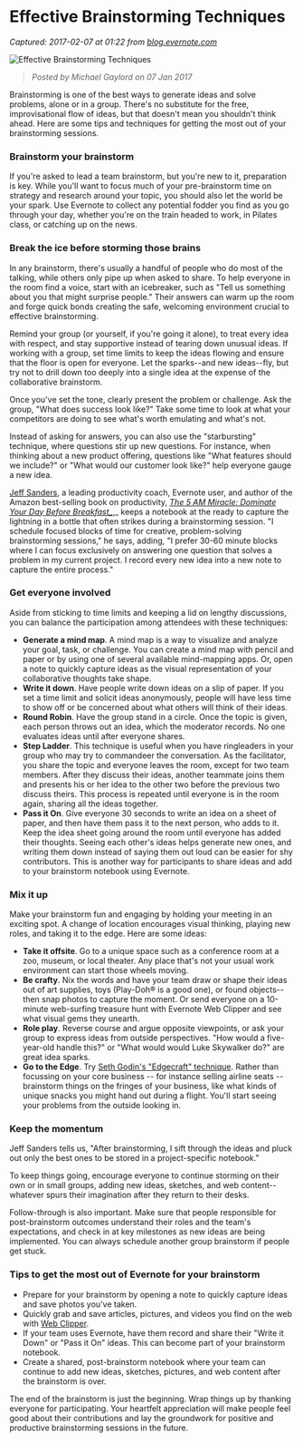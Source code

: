 # Effective Brainstorming Techniques

_Captured: 2017-02-07 at 01:22 from [blog.evernote.com](https://blog.evernote.com/blog/2017/01/07/effective-brainstorming-techniques/?utm_campaign=social_adhoc&utm_source=social_twitter&utm_medium=post&utm_content=20170206-en-brainstorming)_

![Effective Brainstorming Techniques](https://blogassets.evernote.com/wp-content/uploads/2017/01/Brainstorming-header-640x334.png)

> _Posted by Michael Gaylord on 07 Jan 2017_

Brainstorming is one of the best ways to generate ideas and solve problems, alone or in a group. There's no substitute for the free, improvisational flow of ideas, but that doesn't mean you shouldn't think ahead. Here are some tips and techniques for getting the most out of your brainstorming sessions.

### Brainstorm your brainstorm

If you're asked to lead a team brainstorm, but you're new to it, preparation is key. While you'll want to focus much of your pre-brainstorm time on strategy and research around your topic, you should also let the world be your spark. Use Evernote to collect any potential fodder you find as you go through your day, whether you're on the train headed to work, in Pilates class, or catching up on the news.

### Break the ice before storming those brains

In any brainstorm, there's usually a handful of people who do most of the talking, while others only pipe up when asked to share. To help everyone in the room find a voice, start with an icebreaker, such as "Tell us something about you that might surprise people." Their answers can warm up the room and forge quick bonds creating the safe, welcoming environment crucial to effective brainstorming.

Remind your group (or yourself, if you're going it alone), to treat every idea with respect, and stay supportive instead of tearing down unusual ideas. If working with a group, set time limits to keep the ideas flowing and ensure that the floor is open for everyone. Let the sparks--and new ideas--fly, but try not to drill down too deeply into a single idea at the expense of the collaborative brainstorm.

Once you've set the tone, clearly present the problem or challenge. Ask the group, "What does success look like?" Take some time to look at what your competitors are doing to see what's worth emulating and what's not.

Instead of asking for answers, you can also use the "starbursting" technique, where questions stir up new questions. For instance, when thinking about a new product offering, questions like "What features should we include?" or "What would our customer look like?" help everyone gauge a new idea.

[Jeff Sanders](http://www.jeffsanders.com), a leading productivity coach, Evernote user, and author of the Amazon best-selling book on productivity, _[The 5 AM Miracle: Dominate Your Day Before Breakfast_](https://www.jeffsanders.com/the-5-am-miracle-book/)_,_ keeps a notebook at the ready to capture the lightning in a bottle that often strikes during a brainstorming session. "I schedule focused blocks of time for creative, problem-solving brainstorming sessions," he says, adding, "I prefer 30-60 minute blocks where I can focus exclusively on answering one question that solves a problem in my current project. I record every new idea into a new note to capture the entire process."

### Get everyone involved

Aside from sticking to time limits and keeping a lid on lengthy discussions, you can balance the participation among attendees with these techniques:

  * **Generate a mind map**. A mind map is a way to visualize and analyze your goal, task, or challenge. You can create a mind map with pencil and paper or by using one of several available mind-mapping apps. Or, open a note to quickly capture ideas as the visual representation of your collaborative thoughts take shape.
  * **Write it down**. Have people write down ideas on a slip of paper. If you set a time limit and solicit ideas anonymously, people will have less time to show off or be concerned about what others will think of their ideas.
  * **Round Robin**. Have the group stand in a circle. Once the topic is given, each person throws out an idea, which the moderator records. No one evaluates ideas until after everyone shares. 
  * **Step Ladder**. This technique is useful when you have ringleaders in your group who may try to commandeer the conversation. As the facilitator, you share the topic and everyone leaves the room, except for two team members. After they discuss their ideas, another teammate joins them and presents his or her idea to the other two before the previous two discuss theirs. This process is repeated until everyone is in the room again, sharing all the ideas together.
  * **Pass it On**. Give everyone 30 seconds to write an idea on a sheet of paper, and then have them pass it to the next person, who adds to it. Keep the idea sheet going around the room until everyone has added their thoughts. Seeing each other's ideas helps generate new ones, and writing them down instead of saying them out loud can be easier for shy contributors. This is another way for participants to share ideas and add to your brainstorm notebook using Evernote. 

### Mix it up

Make your brainstorm fun and engaging by holding your meeting in an exciting spot. A change of location encourages visual thinking, playing new roles, and taking it to the edge. Here are some ideas:

  * **Take it offsite**. Go to a unique space such as a conference room at a zoo, museum, or local theater. Any place that's not your usual work environment can start those wheels moving.
  * **Be crafty**. Nix the words and have your team draw or shape their ideas out of art supplies, toys (Play-Doh® is a good one), or found objects--then snap photos to capture the moment. Or send everyone on a 10-minute web-surfing treasure hunt with Evernote Web Clipper and see what visual gems they unearth.
  * **Role play**. Reverse course and argue opposite viewpoints, or ask your group to express ideas from outside perspectives. "How would a five-year-old handle this?" or "What would would Luke Skywalker do?" are great idea sparks.
  * **Go to the Edge**. Try [Seth Godin's "Edgecraft" technique](http://sethgodin.typepad.com/seths_blog/2013/09/edgecraft-instead-of-brainstorming.html). Rather than focussing on your core business -- for instance selling airline seats -- brainstorm things on the fringes of your business, like what kinds of unique snacks you might hand out during a flight. You'll start seeing your problems from the outside looking in.

### Keep the momentum

Jeff Sanders tells us, "After brainstorming, I sift through the ideas and pluck out only the best ones to be stored in a project-specific notebook."

To keep things going, encourage everyone to continue storming on their own or in small groups, adding new ideas, sketches, and web content--whatever spurs their imagination after they return to their desks.

Follow-through is also important. Make sure that people responsible for post-brainstorm outcomes understand their roles and the team's expectations, and check in at key milestones as new ideas are being implemented. You can always schedule another group brainstorm if people get stuck.

### Tips to get the most out of Evernote for your brainstorm

  * Prepare for your brainstorm by opening a note to quickly capture ideas and save photos you've taken. 
  * Quickly grab and save articles, pictures, and videos you find on the web with [Web Clipper](https://evernote.com/webclipper/).
  * If your team uses Evernote, have them record and share their "Write it Down" or "Pass it On" ideas. This can become part of your brainstorm notebook.
  * Create a shared, post-brainstorm notebook where your team can continue to add new ideas, sketches, pictures, and web content after the brainstorm is over.

The end of the brainstorm is just the beginning. Wrap things up by thanking everyone for participating. Your heartfelt appreciation will make people feel good about their contributions and lay the groundwork for positive and productive brainstorming sessions in the future.

